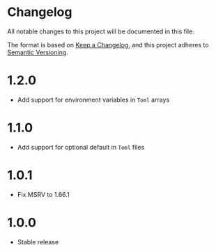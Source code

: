 # Changelog

All notable changes to this project will be documented in this file.

The format is based on [Keep a Changelog](https://keepachangelog.com/en/1.0.0/),
and this project adheres to [Semantic Versioning](https://semver.org/spec/v2.0.0.html).

# 1.2.0

- Add support for environment variables in `Toml` arrays

# 1.1.0

- Add support for optional default in `Toml` files

# 1.0.1

- Fix MSRV to 1.66.1

# 1.0.0

- Stable release